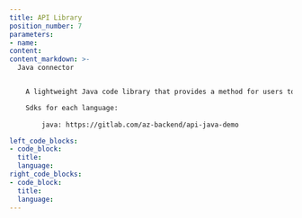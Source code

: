 ```yaml
---
title: API Library
position_number: 7
parameters:
- name:
content:
content_markdown: >-
  Java connector


    A lightweight Java code library that provides a method for users to directly call the API

    Sdks for each language:
        
        java: https://gitlab.com/az-backend/api-java-demo

left_code_blocks:
- code_block:
  title:
  language:
right_code_blocks:
- code_block:
  title:
  language:
---
```

